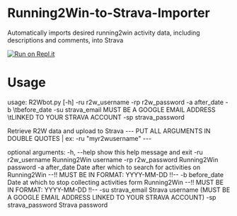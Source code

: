 # Running2Win-to-Strava-Importer
Automatically imports desired running2win activity data, including descriptions and comments, into Strava

[![Run on Repl.it](https://repl.it/badge/github/sfergusond/Running2Win-to-Strava-Importer)](https://repl.it/github/sfergusond/Running2Win-to-Strava-Importer)

# Usage

usage: R2Wbot.py \[-h] -ru r2w_username -rp r2w_password -a after_date -b
                 \tbefore_date -su strava_email MUST BE A GOOGLE EMAIL ADDRESS
                 \tLINKED TO YOUR STRAVA ACCOUNT -sp strava_password

Retrieve R2W data and upload to Strava --- PUT ALL ARGUMENTS IN DOUBLE QUOTES |
ex: -ru "myr2wusername" ---

optional arguments:
  -h, --help            show this help message and exit
  -ru r2w_username      Running2Win username
  -rp r2w_password      Running2Win password
  -a after_date         Date after which to search for activities on
                        Running2Win --!! MUST BE IN FORMAT: YYYY-MM-DD !!--
  -b before_date        Date at which to stop collecting activities form
                        Running2Win --!! MUST BE IN FORMAT: YYYY-MM-DD !!--
  -su strava_email      Strava username (MUST BE A GOOGLE EMAIL ADDRESS LINKED TO YOUR STRAVA ACCOUNT)
  -sp strava_password   Strava password
